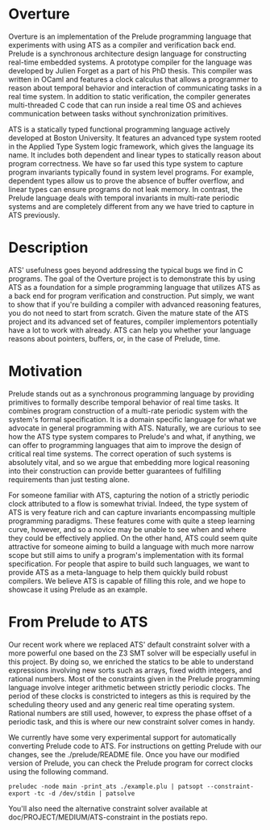 Overture
========

Overture is an implementation of the Prelude programming language that
experiments with using ATS as a compiler and verification back end. Prelude
is a synchronous architecture design language for constructing real-time
embedded systems. A prototype compiler for the language was developed by 
Julien Forget as a part of his PhD thesis. This compiler was written in OCaml 
and features a clock calculus that allows a programmer to reason about 
temporal behavior and interaction of communicating tasks in a real time 
system. In addition  to static verification, the compiler generates 
multi-threaded C code that can run inside a real time OS and achieves 
communication between tasks without synchronization primitives.

ATS is a statically typed functional programming language actively developed
at Boston University. It features an advanced type system rooted in the 
Applied Type System logic framework, which gives the language its name. It 
includes both dependent and linear types to statically reason about program 
correctness. We have so far used this type system to capture program 
invariants typically found in system level programs. For example, dependent
types allow us to prove the absence of buffer overflow, and linear types
can ensure programs do not leak memory. In contrast, the Prelude language
deals with temporal invariants in multi-rate periodic systems and are
completely different from any we have tried to capture in ATS previously.

Description
===========

ATS' usefulness goes beyond addressing the typical bugs we find in C programs.
The goal of the Overture project is to demonstrate this by using ATS as a 
foundation for a simple programming language that utilizes ATS as a back end 
for program verification and construction. Put simply, we want to show that 
if you're building a compiler with advanced reasoning features, you do not 
need to start from scratch. Given the mature state of the ATS project and 
its advanced set of features, compiler implementors potentially have a lot 
to work with already. ATS can help you whether your language reasons about 
pointers, buffers, or, in the case of Prelude, time.

Motivation
==========

Prelude stands out as a synchronous programming language by providing
primitives to formally describe temporal behavior of real time tasks.
It combines program construction of a multi-rate periodic system with 
the system's formal specification. It is a domain specific language for 
what we advocate in general programming with ATS. Naturally, we are 
curious to see how the ATS type system compares to Prelude's and what, 
if anything, we can offer to programming languages that aim to improve 
the design of critical real time systems. The correct operation of such 
systems is absolutely vital, and so we argue that embedding more logical 
reasoning into their construction can provide better guarantees of 
fulfilling requirements than just testing alone.

For someone familiar with ATS, capturing the notion of a strictly periodic
clock attributed to a flow is somewhat trivial. Indeed, the type system of
ATS is very feature rich and can capture invariants encompassing multiple
programming paradigms. These features come with quite a steep learning curve,
however, and so a novice may be unable to see when and where they could
be effectively applied. On the other hand, ATS could seem quite attractive 
for someone aiming to build a language with much more narrow scope but still
aims to unify a program's implementation with its formal specification. For 
people that aspire to build such languages, we want to provide ATS as a 
meta-language to help them quickly build robust compilers. We believe ATS
is capable of filling this role, and we hope to showcase it using Prelude
as an example.

From Prelude to ATS
===================

Our recent work where we replaced ATS' default constraint solver with a more
powerful one based on the Z3 SMT solver will be especially useful in this project. 
By doing so, we enriched the statics to be able to understand expressions 
involving new sorts such as arrays, fixed width integers, and rational numbers. 
Most of the constraints given in the Prelude programming language involve integer 
arithmetic between strictly periodic clocks. The period of these clocks is 
constricted to integers as this is required by the scheduling theory used and any 
generic real time operating system. Rational numbers are still used, however, to 
express the phase offset of a periodic task, and this is where our new constraint 
solver comes in handy.

We currently have some very experimental support for automatically converting Prelude
code to ATS. For instructions on getting Prelude with our changes, see the ./prelude/README
file. Once you have our modified version of Prelude, you can check the Prelude
program for correct clocks using the following command.

    preludec -node main -print_ats ./example.plu | patsopt --constraint-export -tc -d /dev/stdin | patsolve
 
You'll also need the alternative constraint solver available at doc/PROJECT/MEDIUM/ATS-constraint
in the postiats repo.